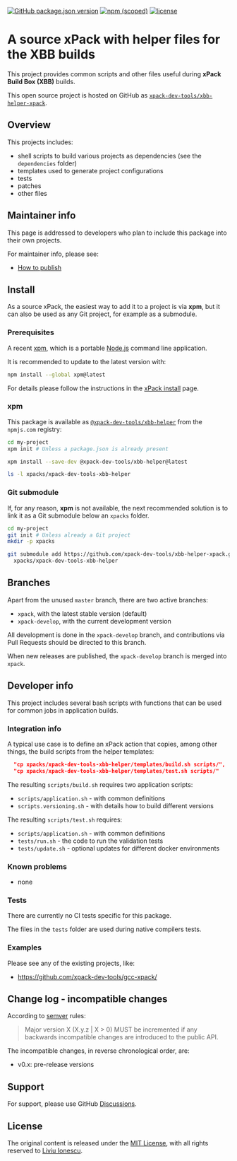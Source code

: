 [![GitHub package.json version](https://img.shields.io/github/package-json/v/xpack-dev-tools/xbb-helper-xpack)](https://github.com/xpack-dev-tools/xbb-helper-xpack/blob/xpack/package.json)
[![npm (scoped)](https://img.shields.io/npm/v/@xpack-dev-tools/xbb-helper.svg?color=blue)](https://www.npmjs.com/package/@xpack-dev-tools/xbb-helper/)
[![license](https://img.shields.io/github/license/xpack-dev-tools/xbb-helper-xpack)](https://github.com/xpack-dev-tools/xbb-helper-xpack/blob/xpack/LICENSE)

# A source xPack with helper files for the XBB builds

This project provides common scripts and other files useful during
**xPack Build Box (XBB)** builds.

This open source project is hosted on GitHub as
[`xpack-dev-tools/xbb-helper-xpack`](https://github.com/xpack-dev-tools/xbb-helper-xpack).

## Overview

This projects includes:

- shell scripts to build various projects as dependencies
(see the `dependencies` folder)
- templates used to generate project configurations
- tests
- patches
- other files

## Maintainer info

This page is addressed to developers who plan to include this package
into their own projects.

For maintainer info, please see:

- [How to publish](https://github.com/xpack-dev-tools/xbb-helper-xpack/blob/xpack/README-MAINTAINER.md)

## Install

As a source xPack, the easiest way to add it to a project is via
**xpm**, but it can also be used as any Git project, for example as a submodule.

### Prerequisites

A recent [xpm](https://xpack.github.io/xpm/),
which is a portable [Node.js](https://nodejs.org/) command line application.

It is recommended to update to the latest version with:

```sh
npm install --global xpm@latest
```

For details please follow the instructions in the
[xPack install](https://xpack.github.io/install/) page.

### xpm

This package is available as
[`@xpack-dev-tools/xbb-helper`](https://www.npmjs.com/package/@xpack-dev-tools/xbb-helper)
from the `npmjs.com` registry:

```sh
cd my-project
xpm init # Unless a package.json is already present

xpm install --save-dev @xpack-dev-tools/xbb-helper@latest

ls -l xpacks/xpack-dev-tools-xbb-helper
```

### Git submodule

If, for any reason, **xpm** is not available, the next recommended
solution is to link it as a Git submodule below an `xpacks` folder.

```sh
cd my-project
git init # Unless already a Git project
mkdir -p xpacks

git submodule add https://github.com/xpack-dev-tools/xbb-helper-xpack.git \
  xpacks/xpack-dev-tools-xbb-helper
```

## Branches

Apart from the unused `master` branch, there are two active branches:

- `xpack`, with the latest stable version (default)
- `xpack-develop`, with the current development version

All development is done in the `xpack-develop` branch, and contributions via
Pull Requests should be directed to this branch.

When new releases are published, the `xpack-develop` branch is merged
into `xpack`.

## Developer info

This project includes several bash scripts with functions that can be
used for common jobs in application builds.

### Integration info

A typical use case is to define an xPack action that copies, among
other things, the build scripts from the helper templates:

```json
  "cp xpacks/xpack-dev-tools-xbb-helper/templates/build.sh scripts/",
  "cp xpacks/xpack-dev-tools-xbb-helper/templates/test.sh scripts/"
```

The resulting `scripts/build.sh` requires two application scripts:

- `scripts/application.sh` - with common definitions
- `scripts.versioning.sh` - with details how to build different versions

The resulting `scripts/test.sh` requires:

- `scripts/application.sh` - with common definitions
- `tests/run.sh` - the code to run the validation tests
- `tests/update.sh` - optional updates for different docker environments

### Known problems

- none

### Tests

There are currently no CI tests specific for this package.

The files in the `tests` folder are used during native compilers tests.

### Examples

Please see any of the existing projects, like:

- <https://github.com/xpack-dev-tools/gcc-xpack/>

## Change log - incompatible changes

According to [semver](https://semver.org) rules:

> Major version X (X.y.z | X > 0) MUST be incremented if any
backwards incompatible changes are introduced to the public API.

The incompatible changes, in reverse chronological order,
are:

- v0.x: pre-release versions

## Support

For support, please use GitHub
[Discussions](https://github.com/xpack-dev-tools/xbb-helper-xpack/discussions/).

## License

The original content is released under the
[MIT License](https://opensource.org/licenses/MIT/),
with all rights reserved to
[Liviu Ionescu](https://github.com/ilg-ul/).
